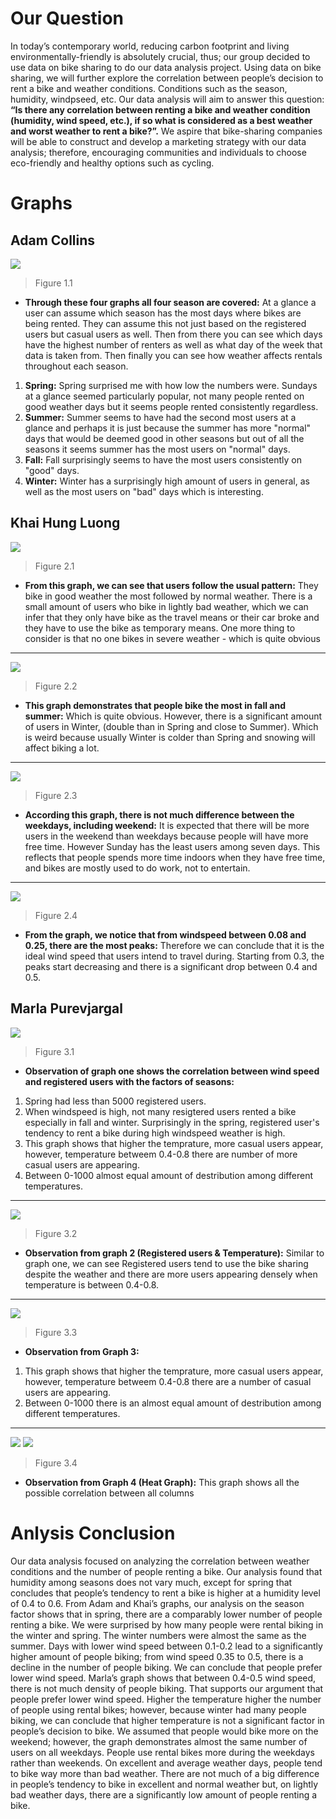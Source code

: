 # Our Question
In today’s contemporary world, reducing carbon footprint and living environmentally-friendly is absolutely crucial, thus; our group decided to use data on bike sharing to do our data analysis project. Using data on bike sharing, we will further explore the correlation between people’s decision to rent a bike and weather conditions. Conditions such as the season, humidity, windpseed, etc. Our data analysis will aim to answer this question: **“Is there any correlation between renting a bike and weather condition (humidity, wind speed, etc.), if so what is considered as a best weather and worst weather to rent a bike?”.** We aspire that bike-sharing companies will be able to construct and develop a marketing strategy with our data analysis; therefore, encouraging communities and individuals to choose eco-friendly and healthy options such as cycling.

# Graphs

## Adam Collins
![](https://github.com/data301-2020-winter1/course-project-group_6020/blob/main/image/GraphImages/AdamGrpahs.png)
>Figure 1.1
* **Through these four graphs all four season are covered:** At a glance a user can assume which season has the most days where bikes are being rented. 
They can assume this not just based on the registered users but casual users as well. Then from there you can see which days have the highest number of renters as well as what day of the week that data is taken from. Then finally you can see how weather affects rentals throughout each season. 
1. **Spring:** Spring surprised me with how low the numbers were. Sundays at a glance seemed particularly popular, not many people rented on good weather days but it seems people rented consistently regardless.
2. **Summer:** Summer seems to have had the second most users at a glance and perhaps it is just because the summer has more "normal" days that would be deemed good in other seasons but out of all the seasons it seems summer has the most users on "normal" days.
3. **Fall:** Fall surprisingly seems to have the most users consistently on "good" days.
4. **Winter:** Winter has a surprisingly high amount of users in general, as well as the most users on "bad" days which is interesting.

## Khai Hung Luong
![](https://github.com/data301-2020-winter1/course-project-group_6020/blob/main/image/GraphImages/KazGraphs1.png)
>Figure 2.1
* **From this graph, we can see that users follow the usual pattern:** They bike in good weather the most followed by normal weather. There is a small amount of users who bike in lightly bad weather, which we can infer that they only have bike as the travel means or their car broke and they have to use the bike as temporary means. One more thing to consider is that no one bikes in severe weather - which is quite obvious
---
![](https://github.com/data301-2020-winter1/course-project-group_6020/blob/main/image/GraphImages/KazGraph2.png)
>Figure 2.2
* **This graph demonstrates that people bike the most in fall and summer:** Which is quite obvious. However, there is a significant amount of users in Winter, (double than in Spring and close to Summer). Which is weird because usually Winter is colder than Spring and snowing will affect biking a lot.
---
![](https://github.com/data301-2020-winter1/course-project-group_6020/blob/main/image/GraphImages/KazGraph3.png)
>Figure 2.3
* **According this graph, there is not much difference between the weekdays, including weekend:** It is expected that there will be more users in the weekend than weekdays because people will have more free time. However Sunday has the least users among seven days. This reflects that people spends more time indoors when they have free time, and bikes are mostly used to do work, not to entertain.
---
![](https://github.com/data301-2020-winter1/course-project-group_6020/blob/main/image/GraphImages/KazGraph4.png)
>Figure 2.4
* **From the graph, we notice that from windspeed between 0.08 and 0.25, there are the most peaks:** Therefore we can conclude that it is the ideal wind speed that users intend to travel during. Starting from 0.3, the peaks start decreasing and there is a significant drop between 0.4 and 0.5.

## Marla Purevjargal
![](https://github.com/data301-2020-winter1/course-project-group_6020/blob/main/image/GraphImages/MarlaGraph1.png)
>Figure 3.1
* **Observation of graph one shows the correlation between wind speed and registered users with the factors of seasons:**
1. Spring had less than 5000 registered users.
2. When windspeed is high, not many resigtered users rented a bike especially in fall and winter. Surprisingly in the spring, registered user's tendency to rent a bike during high windspeed weather is high.
3. This graph shows that higher the temprature, more casual users appear, however, temperature betweem 0.4-0.8 there are number of more casual users are appearing.
4. Between 0-1000 almost equal amount of destribution among different temperatures.
---
![](https://github.com/data301-2020-winter1/course-project-group_6020/blob/main/image/GraphImages/MarlaGraph2.png)
>Figure 3.2
* **Observation from graph 2 (Registered users & Temperature):**
Similar to graph one, we can see Registered users tend to use the bike sharing despite the weather and there are more users appearing densely when temperature is between 0.4-0.8.
---
![](https://github.com/data301-2020-winter1/course-project-group_6020/blob/main/image/GraphImages/MarlaGraph3.png)
>Figure 3.3
* **Observation from Graph 3:**
1. This graph shows that higher the temprature, more casual users appear, however, temperature betweem 0.4-0.8 there are a number of casual users are appearing.
2. Between 0-1000 there is an almost equal amount of destribution among different temperatures.
---
![](https://github.com/data301-2020-winter1/course-project-group_6020/blob/main/image/GraphImages/MarlaGraph41.png)
![](https://github.com/data301-2020-winter1/course-project-group_6020/blob/main/image/GraphImages/MarlaGraph42.png)
>Figure 3.4
* **Observation from Graph 4 (Heat Graph):**
This graph shows all the possible correlation between all columns

# Anlysis Conclusion
Our data analysis focused on analyzing the correlation between weather conditions and the number of people renting a bike. Our analysis found that humidity among seasons does not vary much, except for spring that concludes that people’s tendency to rent a bike is higher at a humidity level of 0.4 to 0.6. From Adam and Khai’s graphs, our analysis on the season factor shows that in spring, there are a comparably lower number of people renting a bike. We were surprised by how many people were rental biking in the winter and spring. The winter numbers were almost the same as the summer. Days with lower wind speed between 0.1-0.2 lead to a significantly higher amount of people biking; from wind speed 0.35 to 0.5,  there is a decline in the number of people biking. We can conclude that people prefer lower wind speed. Marla’s graph shows that between 0.4-0.5 wind speed, there is not much density of people biking. That supports our argument that people prefer lower wind speed. Higher the temperature higher the number of people using rental bikes; however, because winter had many people biking, we can conclude that higher temperature is not a significant factor in people’s decision to bike. We assumed that people would bike more on the weekend; however, the graph demonstrates almost the same number of users on all weekdays. People use rental bikes more during the weekdays rather than weekends. On excellent and average weather days, people tend to bike way more than bad weather. There are not much of a big difference in people’s tendency to bike in excellent and normal weather but, on lightly bad weather days, there are a significantly low amount of people renting a bike.
